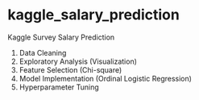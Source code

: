 # kaggle_salary_prediction
Kaggle Survey Salary Prediction

1. Data Cleaning
2. Exploratory Analysis (Visualization)
3. Feature Selection (Chi-square)
4. Model Implementation (Ordinal Logistic Regression)
5. Hyperparameter Tuning
